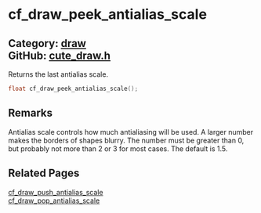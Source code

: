 [//]: # (This file is automatically generated by Cute Framework's docs parser.)
[//]: # (Do not edit this file by hand!)
[//]: # (See: https://github.com/RandyGaul/cute_framework/blob/master/samples/docs_parser.cpp)
[](../header.md ':include')

# cf_draw_peek_antialias_scale

Category: [draw](/api_reference?id=draw)  
GitHub: [cute_draw.h](https://github.com/RandyGaul/cute_framework/blob/master/include/cute_draw.h)  
---

Returns the last antialias scale.

```cpp
float cf_draw_peek_antialias_scale();
```

## Remarks

Antialias scale controls how much antialiasing will be used. A larger number makes the borders of shapes blurry.
The number must be greater than 0, but probably not more than 2 or 3 for most cases. The default is 1.5.

## Related Pages

[cf_draw_push_antialias_scale](/draw/cf_draw_push_antialias_scale.md)  
[cf_draw_pop_antialias_scale](/draw/cf_draw_pop_antialias_scale.md)  

